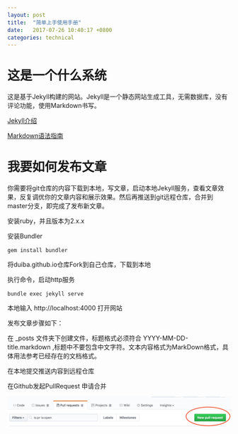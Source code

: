 ```yaml
---
layout: post
title:  "简单上手使用手册"
date:   2017-07-26 10:40:17 +0800
categories: technical
---
```


# 这是一个什么系统

这是基于Jekyll构建的网站。Jekyll是一个静态网站生成工具，无需数据库，没有评论功能，使用Markdown书写。

[Jekyll介绍](http://jekyll.com.cn/)

[Markdown语法指南](https://segmentfault.com/markdown)


# 我要如何发布文章

你需要将git仓库的内容下载到本地，写文章，启动本地Jekyll服务，查看文章效果，反复调优你的文章内容和展示效果。然后再推送到git远程仓库，合并到master分支，即完成了发布新文章。


安装ruby，并且版本为2.x.x

安装Bundler
```shell
gem install bundler
```

将duiba.github.io仓库Fork到自己仓库，下载到本地

执行命令，启动http服务
```shell
bundle exec jekyll serve

```

本地输入 http://localhost:4000 打开网站


发布文章步骤如下：

在 _posts 文件夹下创建文件，标题格式必须符合  YYYY-MM-DD-title.markdown ,标题中不要包含中文字符。文本内容格式为MarkDown格式，具体用法参考已经存在的文档格式。

在本地提交推送内容到远程仓库

在Github发起PullRequest 申请合并

![图片](/imgs/pull_request.png)
